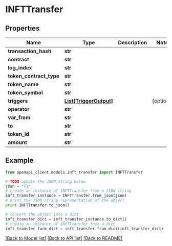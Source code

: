 # INFTTransfer


## Properties
Name | Type | Description | Notes
------------ | ------------- | ------------- | -------------
**transaction_hash** | **str** |  | 
**contract** | **str** |  | 
**log_index** | **str** |  | 
**token_contract_type** | **str** |  | 
**token_name** | **str** |  | 
**token_symbol** | **str** |  | 
**triggers** | [**List[TriggerOutput]**](TriggerOutput.md) |  | [optional] 
**operator** | **str** |  | 
**var_from** | **str** |  | 
**to** | **str** |  | 
**token_id** | **str** |  | 
**amount** | **str** |  | 

## Example

```python
from openapi_client.models.inft_transfer import INFTTransfer

# TODO update the JSON string below
json = "{}"
# create an instance of INFTTransfer from a JSON string
inft_transfer_instance = INFTTransfer.from_json(json)
# print the JSON string representation of the object
print INFTTransfer.to_json()

# convert the object into a dict
inft_transfer_dict = inft_transfer_instance.to_dict()
# create an instance of INFTTransfer from a dict
inft_transfer_form_dict = inft_transfer.from_dict(inft_transfer_dict)
```
[[Back to Model list]](../README.md#documentation-for-models) [[Back to API list]](../README.md#documentation-for-api-endpoints) [[Back to README]](../README.md)


